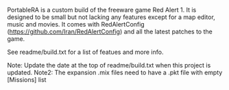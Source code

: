 PortableRA is a custom build of the freeware game Red Alert 1. It is designed to be small but not lacking any features except for a map editor, music and movies. It comes with RedAlertConfig (https://github.com/Iran/RedAlertConfig) and all the latest patches to the game. 

See readme/build.txt for a list of featues and more info.

Note: Update the date at the top of readme/build.txt when this project is updated.
Note2: The expansion .mix files need to have a .pkt file with empty [Missions] list